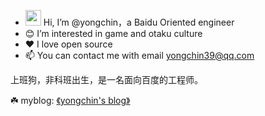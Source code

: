-  <img src="https://media.giphy.com/media/hvRJCLFzcasrR4ia7z/giphy.gif" width="25px"> Hi, I’m @yongchin，a Baidu Oriented engineer 
- 😊 I’m interested in game and otaku culture
- ❤ I love open source
- 📫 You can contact me with email yongchin39@qq.com

上班狗，非科班出生，是一名面向百度的工程师。

☘️ myblog: [《yongchin's blog》](https://yongchin.xyz) 
